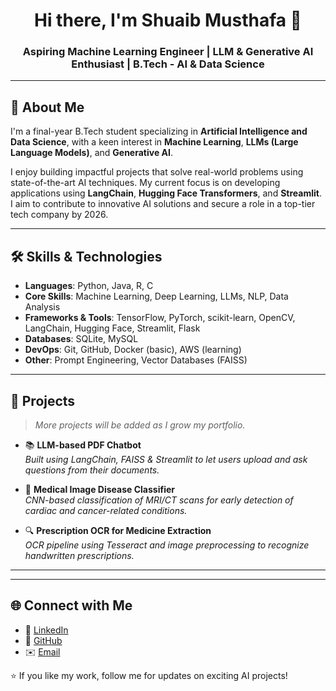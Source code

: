 <h1 align="center">Hi there, I'm Shuaib Musthafa 👋</h1>
<h3 align="center">Aspiring Machine Learning Engineer | LLM & Generative AI Enthusiast | B.Tech - AI & Data Science</h3>

---

## 🚀 About Me

I'm a final-year B.Tech student specializing in **Artificial Intelligence and Data Science**, with a keen interest in **Machine Learning**, **LLMs (Large Language Models)**, and **Generative AI**.

I enjoy building impactful projects that solve real-world problems using state-of-the-art AI techniques. My current focus is on developing applications using **LangChain**, **Hugging Face Transformers**, and **Streamlit**. I aim to contribute to innovative AI solutions and secure a role in a top-tier tech company by 2026.

---

## 🛠️ Skills & Technologies

- **Languages**: Python, Java, R, C  
- **Core Skills**: Machine Learning, Deep Learning, LLMs, NLP, Data Analysis  
- **Frameworks & Tools**: TensorFlow, PyTorch, scikit-learn, OpenCV, LangChain, Hugging Face, Streamlit, Flask  
- **Databases**: SQLite, MySQL  
- **DevOps**: Git, GitHub, Docker (basic), AWS (learning)  
- **Other**: Prompt Engineering, Vector Databases (FAISS)

---

## 💼 Projects

> _More projects will be added as I grow my portfolio._

- 📚 **LLM-based PDF Chatbot**  
  *Built using LangChain, FAISS & Streamlit to let users upload and ask questions from their documents.*

- 🧠 **Medical Image Disease Classifier**  
  *CNN-based classification of MRI/CT scans for early detection of cardiac and cancer-related conditions.*

- 🔍 **Prescription OCR for Medicine Extraction**  
  *OCR pipeline using Tesseract and image preprocessing to recognize handwritten prescriptions.*

---
<!--
## 📜 Certifications

- 🧠 [Deep Learning Specialization – Andrew Ng (Coursera)](link) *(Add when available)*  
- 🤖 [Introduction to Generative AI – Google Cloud](link) *(Add when available)*  
- 🧮 [Machine Learning with Python – IBM Skills Network](link) *(Add when available)*  
-->
---

## 🌐 Connect with Me

- 🔗 [LinkedIn](https://www.linkedin.com/in/shuaib-musthafa-771a07259/)
- 🐙 [GitHub](https://github.com/Shuaib-musthafa)
- ✉️ [Email](mailto:shuaibmusthafam@gmail.com)

<!---
---

## 📊 GitHub Stats

<p align="center">
  <img src="https://github-readme-stats.vercel.app/api?username=Shuaib-musthafa&show_icons=true&theme=radical" alt="Shuaib's GitHub Stats" />
  <img src="https://github-readme-streak-stats.herokuapp.com/?user=Shuaib-musthafa&theme=radical" alt="GitHub Streak" />
</p>

---
--->

⭐️ If you like my work, follow me for updates on exciting AI projects!

<!---
Shuaib-musthafa/Shuaib-musthafa is a ✨ special ✨ repository because its `README.md` (this file) appears on your GitHub profile.
You can click the Preview link to take a look at your changes.
--->
